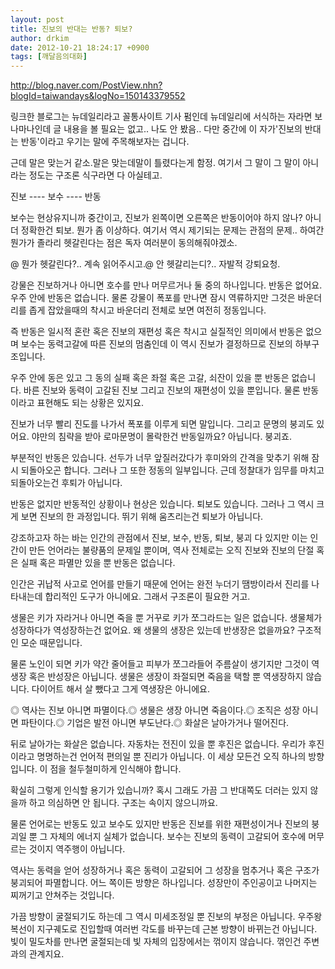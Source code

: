 ```yaml
---
layout: post
title: 진보의 반대는 반동? 퇴보?
author: drkim
date: 2012-10-21 18:24:17 +0900
tags: [깨달음의대화]
---
```





  http://blog.naver.com/PostView.nhn?blogId=taiwandays&logNo=150143379552



  


  링크한 블로그는 뉴데일리라고 꼴통사이트 기사 펌인데 뉴데일리에 서식하는 자라면 보나마나인데 글 내용을 볼 필요는 없고.. 나도 안 봤음.. 다만 중간에 이 자가'진보의 반대는 반동'이라고 우기는 말에 주목해보자는 겁니다.



  


  근데 말은 맞는거 같소.말은 맞는데말이 틀렸다는게 함정. 여기서 그 말이 그 말이 아니라는 정도는 구조론 식구라면 다 아실테고.



  


  진보 ---- 보수 ---- 반동



  


  보수는 현상유지니까 중간이고, 진보가 왼쪽이면 오른쪽은 반동이어야 하지 않나? 아니 더 정확한건 퇴보. 뭔가 좀 이상하다. 여기서 역시 제기되는 문제는 관점의 문제.. 하여간 뭔가가 졸라리 헷갈린다는 점은 독자 여러분이 동의해줘야겠소.



  


  @ 뭔가 헷갈린다?.. 계속 읽어주시고.@ 안 헷갈리는디?.. 자발적 강퇴요청.



  


  강물은 진보하거나 아니면 호수를 만나 머무르거나 둘 중의 하나입니다. 반동은 없어요. 우주 안에 반동은 없습니다. 물론 강물이 폭포를 만나면 잠시 역류하지만 그것은 바운더리를 좁게 잡았을때의 착시고 바운더리 전체로 보면 여전히 정동입니다.



  


  즉 반동은 일시적 혼란 혹은 진보의 재편성 혹은 착시고 실질적인 의미에서 반동은 없으며 보수는 동력고갈에 따른 진보의 멈춤인데 이 역시 진보가 결정하므로 진보의 하부구조입니다.



  


  우주 안에 동은 있고 그 동의 실패 혹은 좌절 혹은 고갈, 쇠잔이 있을 뿐 반동은 없습니다. 바른 진보와 동력이 고갈된 진보 그리고 진보의 재편성이 있을 뿐입니다. 물론 반동이라고 표현해도 되는 상황은 있지요.



  


  진보가 너무 빨리 진도를 나가서 폭포를 이루게 되면 말입니다. 그리고 문명의 붕괴도 있어요. 야만의 침략을 받아 로마문명이 몰락한건 반동일까요? 아닙니다. 붕괴죠.



  


  부분적인 반동은 있습니다. 선두가 너무 앞질러갔다가 후미와의 간격을 맞추기 위해 잠시 되돌아오곤 합니다. 그러나 그 또한 정동의 일부입니다. 근데 정찰대가 임무를 마치고 되돌아오는건 후퇴가 아닙니다.



  


  반동은 없지만 반동적인 상황이나 현상은 있습니다. 퇴보도 있습니다. 그러나 그 역시 크게 보면 진보의 한 과정입니다. 뛰기 위해 움츠리는건 퇴보가 아닙니다.



  


  강조하고자 하는 바는 인간의 관점에서 진보, 보수, 반동, 퇴보, 붕괴 다 있지만 이는 인간이 만든 언어라는 불량품의 문제일 뿐이며, 역사 전체로는 오직 진보와 진보의 단절 혹은 실패 혹은 파멸만 있을 뿐 반동은 없습니다.



  


  인간은 귀납적 사고로 언어를 만들기 때문에 언어는 완전 누더기 땜방이라서 진리를 나타내는데 합리적인 도구가 아니에요. 그래서 구조론이 필요한 거고.



  


  생물은 키가 자라거나 아니면 죽을 뿐 거꾸로 키가 쪼그라드는 일은 없습니다. 생물체가 성장하다가 역성장하는건 없어요. 왜 생물의 생장은 있는데 반생장은 없을까요? 구조적인 모순 때문입니다.



  


  물론 노인이 되면 키가 약간 줄어들고 피부가 쪼그라들어 주름살이 생기지만 그것이 역생장 혹은 반성장은 아닙니다. 생물은 생장이 좌절되면 죽음을 택할 뿐 역생장하지 않습니다. 다이어트 해서 살 뺐다고 그게 역생장은 아니에요.



  


  ◎ 역사는 진보 아니면 파멸이다.◎ 생물은 생장 아니면 죽음이다.◎ 조직은 성장 아니면 파탄이다.◎ 기업은 발전 아니면 부도난다.◎ 화살은 날아가거나 떨어진다.



  


  뒤로 날아가는 화살은 없습니다. 자동차는 전진이 있을 뿐 후진은 없습니다. 우리가 후진이라고 명명하는건 언어적 편의일 뿐 진리가 아닙니다. 이 세상 모든건 오직 하나의 방향입니다. 이 점을 철두철미하게 인식해야 합니다.



  


  확실히 그렇게 인식할 용기가 있습니까? 혹시 그래도 가끔 그 반대쪽도 더러는 있지 않을까 하고 의심하면 안 됩니다. 구조는 속이지 않으니까요.



  


  물론 언어로는 반동도 있고 보수도 있지만 반동은 진보를 위한 재편성이거나 진보의 붕괴일 뿐 그 자체의 에너지 실체가 없습니다. 보수는 진보의 동력이 고갈되어 호수에 머무르는 것이지 역주행이 아닙니다.



  


  역사는 동력을 얻어 성장하거나 혹은 동력이 고갈되어 그 성장을 멈추거나 혹은 구조가 붕괴되어 파멸합니다. 어느 쪽이든 방향은 하나입니다. 성장만이 주인공이고 나머지는 찌꺼기고 안쳐주는 것입니다.



  


  가끔 방향이 굴절되기도 하는데 그 역시 미세조정일 뿐 진보의 부정은 아닙니다. 우주왕복선이 지구궤도로 진입할때 여러번 각도를 바꾸는데 근본 방향이 바뀌는건 아닙니다. 빛이 밀도차를 만나면 굴절되는데 빛 자체의 입장에서는 꺾이지 않습니다. 꺾인건 주변과의 관계지요.
